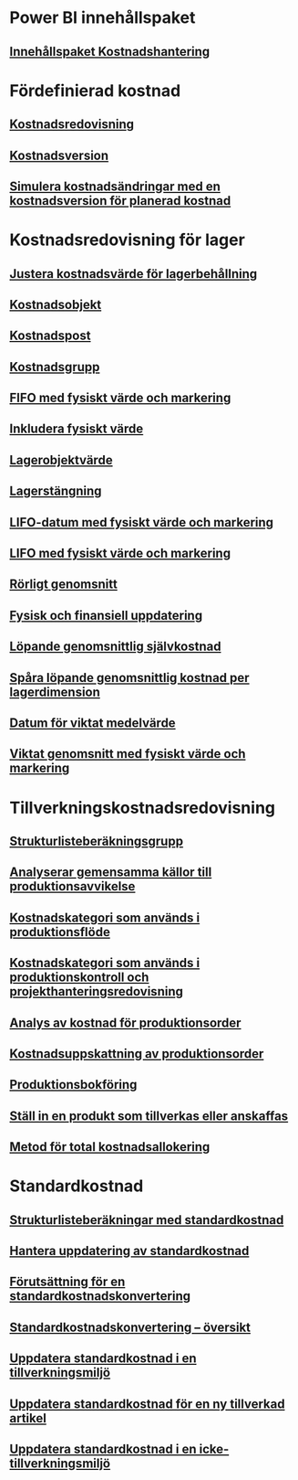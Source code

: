 # Power BI innehållspaket
## [Innehållspaket Kostnadshantering](/dynamics365/operations/dev-itpro/analytics/cost-management-content-pack?toc=/dynamics365/operations/supply-chain/toc.json)
# Fördefinierad kostnad
## [Kostnadsredovisning](costing-sheets.md)
## [Kostnadsversion](costing-versions.md)
## [Simulera kostnadsändringar med en kostnadsversion för planerad kostnad](simulate-cost-changes-costing-version-planned-costs.md)
# Kostnadsredovisning för lager
## [Justera kostnadsvärde för lagerbehållning](adjust-hand-inventory-cost-values.md)
## [Kostnadsobjekt](cost-object.md)
## [Kostnadspost](cost-entries.md)
## [Kostnadsgrupp](cost-groups.md)
## [FIFO med fysiskt värde och markering](fifo-physical-value-marking.md)
## [Inkludera fysiskt värde](include-physical-value.md)
## [Lagerobjektvärde](physical-quantity.md)
## [Lagerstängning](inventory-close.md)
## [LIFO-datum med fysiskt värde och markering](lifo-date-physical-value-marking.md)
## [LIFO med fysiskt värde och markering](lifo-physical-value-marking.md)
## [Rörligt genomsnitt](moving-average.md)
## [Fysisk och finansiell uppdatering](physical-financial-updates.md)
## [Löpande genomsnittlig självkostnad](running-average-cost-price.md)
## [Spåra löpande genomsnittlig kostnad per lagerdimension](track-running-average-cost-per-inventory-dimension.md)
## [Datum för viktat medelvärde](weighted-average-date.md)
## [Viktat genomsnitt med fysiskt värde och markering](weighted-average-physical-value-marking.md)
# Tillverkningskostnadsredovisning
## [Strukturlisteberäkningsgrupp](bom-calculation-groups.md)
## [Analyserar gemensamma källor till produktionsavvikelse](common-sources-of-production-variances.md)
## [Kostnadskategori som används i produktionsflöde](cost-categories-used-production-routings.md)
## [Kostnadskategori som används i produktionskontroll och projekthanteringsredovisning](cost-categories-used-production-control-project-management-accounting.md)
## [Analys av kostnad för produktionsorder](production-order-cost-analysis.md)
## [Kostnadsuppskattning av produktionsorder](production-order-cost-estimation.md)
## [Produktionsbokföring](production-posting.md)
## [Ställ in en produkt som tillverkas eller anskaffas](manufactured-items-treated-as-purchased-items.md)
## [Metod för total kostnadsallokering](methodology-total-cost-allocation.md)
# Standardkostnad
## [Strukturlisteberäkningar med standardkostnad](information-used-bom-calculations-standard-costs.md)
## [Hantera uppdatering av standardkostnad](manage-standard-cost-updates.md)
## [Förutsättning för en standardkostnadskonvertering](prerequisites-standard-cost-conversion.md)
## [Standardkostnadskonvertering – översikt](standard-cost-conversion-overview.md)
## [Uppdatera standardkostnad i en tillverkningsmiljö](update-standard-costs-manufacturing-environment.md)
## [Uppdatera standardkostnad för en ny tillverkad artikel](update-standard-costs-new-manufactured-item.md)
## [Uppdatera standardkostnad i en icke-tillverkningsmiljö](update-standard-costs-non-manufacturing-environment.md)


